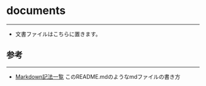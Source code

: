 # documents
---
- 文書ファイルはこちらに置きます。

## 参考
---
- [Markdown記法一覧](https://qiita.com/oreo/items/82183bfbaac69971917f)
 このREADME.mdのようなmdファイルの書き方
